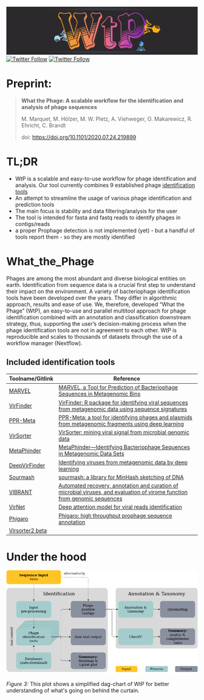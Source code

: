 ![logo](figures/logo-wtp_small.png)
[![Twitter Follow](https://img.shields.io/twitter/follow/gcloudChris.svg?style=social)](https://twitter.com/gcloudChris) 
[![Twitter Follow](https://img.shields.io/twitter/follow/mult1fractal.svg?style=social)](https://twitter.com/mult1fractal)

[](https://case-group.github.io/)


# Preprint:
> **What the Phage: A scalable workflow for the identification and analysis of phage sequences**
>
> M. Marquet, M. Hölzer, M. W. Pletz, A. Viehweger, O. Makarewicz, R. Ehricht, C. Brandt
>
> doi: https://doi.org/10.1101/2020.07.24.219899


# TL;DR
* WtP is a scalable and easy-to-use workflow for phage identification and analysis. Our tool currently combines  9 established phage [identification tools](#included-bioinformatic-tools)  
* An attempt to streamline the usage of various phage identification and prediction tools  
* The main focus is stability and data filtering/analysis for the user  
* The tool is intended for fasta and fastq reads to identify phages in contigs/reads  
* a proper Prophage detection is not implemented (yet) - but a handful of tools report them - so they are mostly identified  

# What_the_Phage
Phages are among the most abundant and diverse biological entities on earth. Identification from sequence data is a crucial first step to understand their impact on the environment. A variety of bacteriophage identification tools have been developed over the years. They differ in algorithmic approach, results and ease of use. We, therefore, developed “What the Phage” (WtP), an easy-to-use and parallel multitool approach for phage identification combined with an annotation and classification downstream strategy, thus, supporting the user’s decision-making process when the phage identification tools are not in agreement to each other. WtP is reproducible and scales to thousands of datasets through the use of a workflow manager (Nextflow).

## Included identification tools
Toolname/Gitlink | Reference |  
|-|-|
[MARVEL](https://github.com/LaboratorioBioinformatica/MARVEL#metagenomic-analysis-and-retrieval-of-viral-elements)|[MARVEL, a Tool for Prediction of Bacteriophage Sequences in Metagenomic Bins](https://www.frontiersin.org/articles/10.3389/fgene.2018.00304/full)
[VirFinder](https://github.com/jessieren/VirFinder)|[VirFinder: R package for identifying viral sequences from metagenomic data using sequence signatures](https://link.springer.com/epdf/10.1186/s40168-017-0283-5?)
[PPR-Meta](https://github.com/zhenchengfang/PPR-Meta)|[PPR-Meta: a tool for identifying phages and plasmids from metagenomic fragments using deep learning](https://www.ncbi.nlm.nih.gov/pmc/articles/PMC6586199/)
[VirSorter](https://github.com/simroux/VirSorter)|[VirSorter: mining viral signal from microbial genomic data](https://peerj.com/articles/985/)
[MetaPhinder](https://github.com/vanessajurtz/MetaPhinder)|[MetaPhinder—Identifying Bacteriophage Sequences in Metagenomic Data Sets](https://journals.plos.org/plosone/article?id=10.1371/journal.pone.0163111)
[DeepVirFinder](https://github.com/jessieren/DeepVirFinder)|[Identifying viruses from metagenomic data by deep learning](https://arxiv.org/abs/1806.07810)
[Sourmash](https://github.com/dib-lab/sourmash)|[sourmash: a library for MinHash sketching of DNA](https://joss.theoj.org/papers/10.21105/joss.00027)|
[VIBRANT](https://github.com/AnantharamanLab/VIBRANT)|[Automated recovery, annotation and curation of microbial viruses, and evaluation of virome function from genomic sequences](https://www.biorxiv.org/content/biorxiv/early/2019/11/26/855387.full.pdf)
[VirNet](https://github.com/alyosama/virnet)|[Deep attention model for viral reads identification](https://ieeexplore.ieee.org/document/8639400)
[Phigaro](https://github.com/bobeobibo/phigaro)| [Phigaro: high throughput prophage sequence annotation](https://www.biorxiv.org/content/10.1101/598243v1)
[Virsorter2 beta](https://github.com/jiarong/VirSorter2)|

# Under the hood

![plot](figures/wtp-flowchart-simple.png)

*Figure 3:* This plot shows a simplified dag-chart of WtP for better understanding of what's going on behind the curtain.